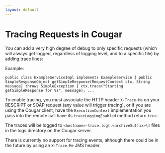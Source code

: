 ```yaml
---
layout: default
---
```

# Tracing Requests in Cougar

You can add a very high degree of debug to only specific requests (which will always get logged, regardless of logging level,
and to a specific file) by adding trace lines:

Example:

`
public class ExampleServiceImpl implements ExampleService {
    public SimpleResponseObject getSimpleResponse(RequestContext ctx, String message) throws SimpleException {
        ctx.trace("Starting getSimpleResponse for %s", message);
        ...
`

To enable tracing, you must associate the HTTP header `X-Trace-Me` on your RESCRIPT or SOAP request (any value will
trigger tracing), or if you are using the Cougar client, have the `ExecutionContext` implementation you pass into the
remote call have its `traceLoggingEnabled` method return `true`.

The traces will be logged to `<hostname>-trace.log[.<archiveSuffix>\]` files in the logs directory on the Cougar server.

There is currently no support for tracing events, although there could be in the future by using an `X-Trace-Me` JMS header.
